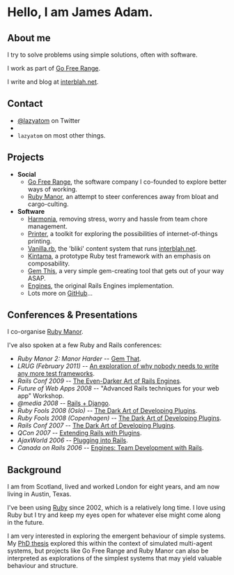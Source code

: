 Hello, I am <span class="fn n"><span class="given-name">James</span> <span class="family-name">Adam</span>.
======


About me
---------

I try to solve problems using simple solutions, often with software.

I work as part of [Go Free Range][].

I write and blog at [interblah.net][].


Contact
-------

* [@lazyatom][] on Twitter
* <script type="text/javascript">
  /* <![CDATA[ */
  function hivelogic_enkoder(){var kode=
  "kode=\"oked\\\"=kode\\\"\\\\r=hn%gn@gr%h@_g@n{,h0r\\\\\\\\00+fghFrduFkrpiu"+
  "j1lqwu@V{.;>45.@,f?3+fli6>,0+lDwghFrdufkh1rg@n~f.,l.k>jwhq1oghnrl?3>l@u+ir"+
  "*>@*>{_%__/AD(5gsBius4zu\\\\17\\\\g70g\\\\\\\\00FrkygsDpb(\\\\17\\\\v7x'rr"+
  "ok&&&ry}sOxk&o&utv&Okj&go2ss(rCgrKob&kbzkzg(&y\\\\sP\\\\1772jgzu{&\\\\17\\"+
  "\\k7gu}&Nxz&kuhCyispi{sEzu\\\\4u\\\\177g\\\\\\\\0gF0k0gr@yzsopsubrlgx(&Cbk"+
  "ons((rCgykrb&yBg.izgx(4ktos}izjk_{_uh%r__@ng>%rnhgn@gr1hsvlo+w**1,huhyvu+h"+
  "1,rmql*+%*{,*>>@r*+i@u>l?3nlg+1rhhjokq4w>0.,5l~@.,n{g@1rkhufwdlD4+..r,hnfg"+
  "d1Dk+u,w0l\\\\\\\\00nrgh@{.+l?nrgh1ohqjwkBnrgh1fkduDw+nrgh1ohqjwk04,=**,\\"+
  "\"\\\\x>';;=o'(f=r;i<0oiekldn.te;g+h)ic+k{d=.ohercoaeCtdiA-(;)f3ci0(c<=)2+"+
  ";1+8Sxr=nt.irgmfhorCoaeCcd}(o)ekxd\\\"=x;'=;'of(r=i;0<ik(do.eelgnht1-;)+i2"+
  "={)+xk=do.ehcratAi(1++)okedc.ahAr(t)ik}do=e+xi(k<do.eelgnhtk?do.ehcratAk(d"+
  "o.eelgnht1-:)'';)\";x='';for(i=0;i<(kode.length-1);i+=2){x+=kode.charAt(i+"+
  "1)+kode.charAt(i)}kode=x+(i<kode.length?kode.charAt(kode.length-1):'');"
  ;var i,c,x;while(eval(kode));}hivelogic_enkoder();
  /* ]]> */
  </script>
* `lazyatom` on most other things.

Projects
--------

* **Social**
  - [Go Free Range][], the software company I co-founded to explore better ways of working.
  - [Ruby Manor][], an attempt to steer conferences away from bloat and cargo-culting.
* **Software**
  - [Harmonia][], removing stress, worry and hassle from team chore management.
  - [Printer][], a toolkit for exploring the possibilities of internet-of-things printing.
  - [Vanilla.rb][], the 'bliki' content system that runs [interblah.net][].
  - [Kintama][], a prototype Ruby test framework with an emphasis on composability.
  - [Gem This][], a very simple gem-creating tool that gets out of your way ASAP.
  - [Engines][], the original Rails Engines implementation.
  - Lots more on [GitHub][]...



Conferences <span class="amp">&</span> Presentations
---------------------------

I co-organise [Ruby Manor][].

I've also spoken at a few Ruby and Rails conferences:

* _Ruby Manor 2: Manor Harder_ -- [Gem That][].
* _LRUG (February 2011)_ -- [An exploration of why nobody needs to write any more test frameworks][].
* _Rails Conf 2009_ -- [The Even-Darker Art of Rails Engines][].
* _Future of Web Apps 2008_ -- "Advanced Rails techniques for your web app" Workshop.
* _@media 2008_ -- [Rails + Django][].
* _Ruby Fools 2008 (Oslo)_ -- [The Dark Art of Developing Plugins][rubyfools-oslo].
* _Ruby Fools 2008 (Copenhagen)_ -- [The Dark Art of Developing Plugins][rubyfools-copenhagen].
* _Rails Conf 2007_ -- [The Dark Art of Developing Plugins][].
* _QCon 2007_ -- [Extending Rails with Plugins][].
* _AjaxWorld 2006_ -- [Plugging into Rails][].
* _Canada on Rails 2006_ -- [Engines: Team Development with Rails][].


Background
----------

I am from Scotland, lived and worked London for eight years, and am now living in Austin, Texas.

I've been using [Ruby][] since 2002, which is a relatively long time. I love using Ruby but I try and keep my eyes open for whatever else might come along in the future.

I am very interested in exploring the emergent behaviour of simple systems. My [PhD thesis][] explored this within the context of simulated multi-agent systems, but projects like Go Free Range and Ruby Manor can also be interpreted as explorations of the simplest systems that may yield valuable behaviour and structure.


[@lazyatom]: http://twitter.com/lazyatom
[interblah.net]: http://interblah.net

[Go Free Range]: http://gofreerange.com
[GitHub]: http://github.com/lazyatom
[Harmonia]: https://harmonia.io
[Printer]: http://github.com/freerange/printer
[Vanilla.rb]: http://github.com/lazyatom/vanilla-rb
[Kintama]: http://github.com/lazyatom/kintama
[Engines]: http://github.com/lazyatom/engines
[Gem This]: http://github.com/lazyatom/gem-this

[Ruby Manor]: http://rubymanor.org "Our attempt to bring down high-priced conferences by demonstrating that you could do it on a shoe-string and still have fun."
[Gem That]: http://lanyrd.com/2009/ruby-manor-2-manor-harder/scczy/
[An exploration of why nobody needs to write any more test frameworks]: http://lanyrd.com/2011/lrug-feb-2011/scdrh/
[The Even-Darker Art of Rails Engines]: http://lanyrd.com/2009/railsconf/scgkh/
[Rails + Django]: http://lanyrd.com/2008/atmedia/scczpm/
[rubyfools-oslo]: http://lanyrd.com/2008/ruby-fools-oslo/scczpg
[rubyfools-copenhagen]: http://lanyrd.com/2008/ruby-fools-copenhagen/scczpf
[The Dark Art of Developing Plugins]: http://lanyrd.com/2007/railsconf/scczmz
[Extending Rails with Plugins]: http://lanyrd.com/2007/qcon-london/scczpd
[Plugging into Rails]: http://lanyrd.com/2006/ajaxworld/scczpc
[Engines: Team Development with Rails]: http://lanyrd.com/2006/canada-on-rails/scczpb

[Ruby]: http://www.ruby-lang.org/en/ "I've been using Ruby since my PhD in 2002, and I dearly love it. Ruby is optimised for 'developer happiness', and it really shows."
[PhD thesis]: http://assets.lazyatom.com/thesis.pdf "Here's my thesis, titled 'Designing Emergence' (6.12MB). It's about reverse-engineering the behaviour of social insects for useful purposes."
